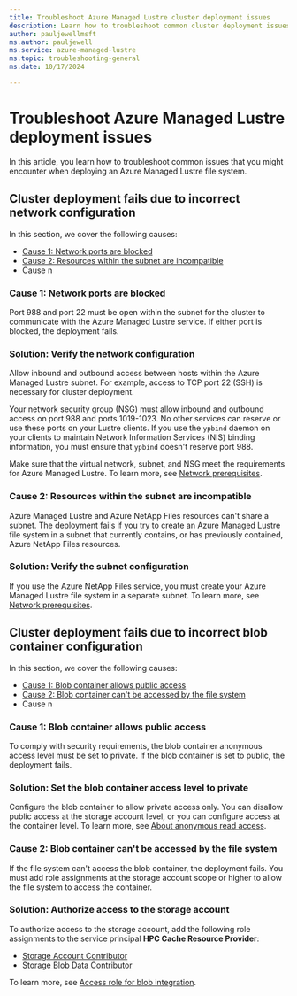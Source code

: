 ```yaml
---
title: Troubleshoot Azure Managed Lustre cluster deployment issues
description: Learn how to troubleshoot common cluster deployment issues in Azure Managed Lustre
author: pauljewellmsft
ms.author: pauljewell
ms.service: azure-managed-lustre
ms.topic: troubleshooting-general
ms.date: 10/17/2024

---
```


# Troubleshoot Azure Managed Lustre deployment issues

In this article, you learn how to troubleshoot common issues that you might encounter when deploying an Azure Managed Lustre file system.

## Cluster deployment fails due to incorrect network configuration

In this section, we cover the following causes:

- [Cause 1: Network ports are blocked](#cause-1-network-ports-are-blocked)
- [Cause 2: Resources within the subnet are incompatible](#cause-2-resources-within-the-subnet-are-incompatible)
- Cause n

### Cause 1: Network ports are blocked

Port 988 and port 22 must be open within the subnet for the cluster to communicate with the Azure Managed Lustre service. If either port is blocked, the deployment fails.

### Solution: Verify the network configuration

Allow inbound and outbound access between hosts within the Azure Managed Lustre subnet. For example, access to TCP port 22 (SSH) is necessary for cluster deployment.

Your network security group (NSG) must allow inbound and outbound access on port 988 and ports 1019-1023. No other services can reserve or use these ports on your Lustre clients. If you use the `ypbind` daemon on your clients to maintain Network Information Services (NIS) binding information, you must ensure that `ypbind` doesn't reserve port 988.

Make sure that the virtual network, subnet, and NSG meet the requirements for Azure Managed Lustre. To learn more, see [Network prerequisites](amlfs-prerequisites.md#network-prerequisites).

### Cause 2: Resources within the subnet are incompatible

Azure Managed Lustre and Azure NetApp Files resources can't share a subnet. The deployment fails if you try to create an Azure Managed Lustre file system in a subnet that currently contains, or has previously contained, Azure NetApp Files resources.

### Solution: Verify the subnet configuration

If you use the Azure NetApp Files service, you must create your Azure Managed Lustre file system in a separate subnet. To learn more, see [Network prerequisites](amlfs-prerequisites.md#network-prerequisites).

## Cluster deployment fails due to incorrect blob container configuration

In this section, we cover the following causes:

- [Cause 1: Blob container allows public access](#cause-1-blob-container-allows-public-access)
- [Cause 2: Blob container can't be accessed by the file system](#cause-2-blob-container-cant-be-accessed-by-the-file-system)
- Cause n

### Cause 1: Blob container allows public access

To comply with security requirements, the blob container anonymous access level must be set to private. If the blob container is set to public, the deployment fails.

### Solution: Set the blob container access level to private

Configure the blob container to allow private access only. You can disallow public access at the storage account level, or you can configure access at the container level. To learn more, see [About anonymous read access](/azure/storage/blobs/anonymous-read-access-configure#about-anonymous-read-access).

### Cause 2: Blob container can't be accessed by the file system

If the file system can't access the blob container, the deployment fails. You must add role assignments at the storage account scope or higher to allow the file system to access the container.

### Solution: Authorize access to the storage account

To authorize access to the storage account, add the following role assignments to the service principal **HPC Cache Resource Provider**:

- [Storage Account Contributor](/azure/role-based-access-control/built-in-roles#storage-account-contributor)
- [Storage Blob Data Contributor](/azure/role-based-access-control/built-in-roles#storage-blob-data-contributor)

To learn more, see [Access role for blob integration](amlfs-prerequisites.md#access-roles-for-blob-integration).
